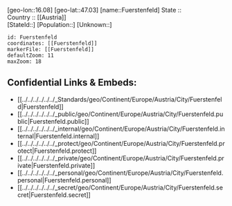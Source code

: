 ﻿---
location: [47.03,16.08] 
mapzoom: [7,12] 
mapmarker: city 
type: City
tags:
- geo/City


SpocWebEntityId: 30321
isDeleted: false
confidential: public

---
[geo-lon::16.08] 
[geo-lat::47.03] 
[name::Fuerstenfeld] 
State ::  
Country :: [[Austria]]  
[StateId::] 
[Population::] 
[Unknown::] 


```leaflet
id: Fuerstenfeld
coordinates: [[Fuerstenfeld]] 
markerFile: [[Fuerstenfeld]] 
defaultZoom: 11 
maxZoom: 18
```


## Confidential Links & Embeds: 
- [[../../../../../../_Standards/geo/Continent/Europe/Austria/City/Fuerstenfeld|Fuerstenfeld]] 
- [[../../../../../../_public/geo/Continent/Europe/Austria/City/Fuerstenfeld.public|Fuerstenfeld.public]] 
- [[../../../../../../_internal/geo/Continent/Europe/Austria/City/Fuerstenfeld.internal|Fuerstenfeld.internal]] 
- [[../../../../../../_protect/geo/Continent/Europe/Austria/City/Fuerstenfeld.protect|Fuerstenfeld.protect]] 
- [[../../../../../../_private/geo/Continent/Europe/Austria/City/Fuerstenfeld.private|Fuerstenfeld.private]] 
- [[../../../../../../_personal/geo/Continent/Europe/Austria/City/Fuerstenfeld.personal|Fuerstenfeld.personal]] 
- [[../../../../../../_secret/geo/Continent/Europe/Austria/City/Fuerstenfeld.secret|Fuerstenfeld.secret]] 

